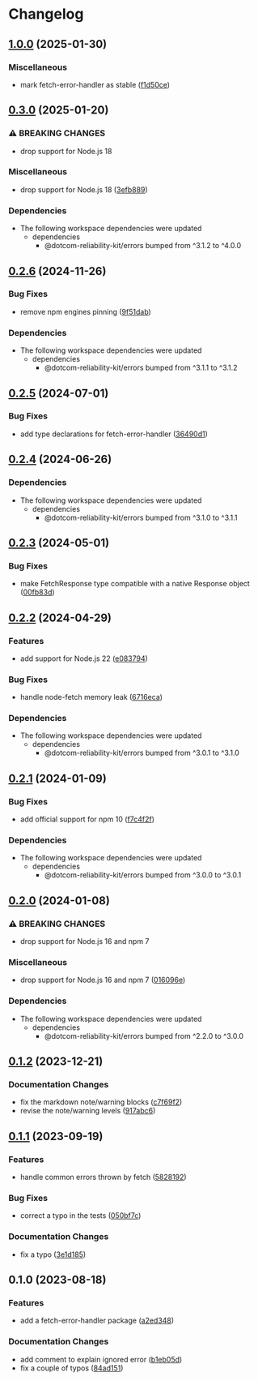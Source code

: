 # Changelog

## [1.0.0](https://github.com/Financial-Times/dotcom-reliability-kit/compare/fetch-error-handler-v0.3.0...fetch-error-handler-v1.0.0) (2025-01-30)


### Miscellaneous

* mark fetch-error-handler as stable ([f1d50ce](https://github.com/Financial-Times/dotcom-reliability-kit/commit/f1d50ce0cd37c1517ddeed84dd6a55cc59935ba2))

## [0.3.0](https://github.com/Financial-Times/dotcom-reliability-kit/compare/fetch-error-handler-v0.2.6...fetch-error-handler-v0.3.0) (2025-01-20)


### ⚠ BREAKING CHANGES

* drop support for Node.js 18

### Miscellaneous

* drop support for Node.js 18 ([3efb889](https://github.com/Financial-Times/dotcom-reliability-kit/commit/3efb8896bc49424d3745753e0a57b06c6ede8165))


### Dependencies

* The following workspace dependencies were updated
  * dependencies
    * @dotcom-reliability-kit/errors bumped from ^3.1.2 to ^4.0.0

## [0.2.6](https://github.com/Financial-Times/dotcom-reliability-kit/compare/fetch-error-handler-v0.2.5...fetch-error-handler-v0.2.6) (2024-11-26)


### Bug Fixes

* remove npm engines pinning ([9f51dab](https://github.com/Financial-Times/dotcom-reliability-kit/commit/9f51dab7374e05431de236445c6706dbc1fd3172))


### Dependencies

* The following workspace dependencies were updated
  * dependencies
    * @dotcom-reliability-kit/errors bumped from ^3.1.1 to ^3.1.2

## [0.2.5](https://github.com/Financial-Times/dotcom-reliability-kit/compare/fetch-error-handler-v0.2.4...fetch-error-handler-v0.2.5) (2024-07-01)


### Bug Fixes

* add type declarations for fetch-error-handler ([36490d1](https://github.com/Financial-Times/dotcom-reliability-kit/commit/36490d10c820abdd8017422b8f47c3a045e43170))

## [0.2.4](https://github.com/Financial-Times/dotcom-reliability-kit/compare/fetch-error-handler-v0.2.3...fetch-error-handler-v0.2.4) (2024-06-26)


### Dependencies

* The following workspace dependencies were updated
  * dependencies
    * @dotcom-reliability-kit/errors bumped from ^3.1.0 to ^3.1.1

## [0.2.3](https://github.com/Financial-Times/dotcom-reliability-kit/compare/fetch-error-handler-v0.2.2...fetch-error-handler-v0.2.3) (2024-05-01)


### Bug Fixes

* make FetchResponse type compatible with a native Response object ([00fb83d](https://github.com/Financial-Times/dotcom-reliability-kit/commit/00fb83d477a864a26dc59c698e5d2471181ea1eb))

## [0.2.2](https://github.com/Financial-Times/dotcom-reliability-kit/compare/fetch-error-handler-v0.2.1...fetch-error-handler-v0.2.2) (2024-04-29)


### Features

* add support for Node.js 22 ([e083794](https://github.com/Financial-Times/dotcom-reliability-kit/commit/e083794c2b4901a055de9fce483bcbab03b8e522))


### Bug Fixes

* handle node-fetch memory leak ([6716eca](https://github.com/Financial-Times/dotcom-reliability-kit/commit/6716eca8b4fe0a49431d5bdc77bdf0ed2f7742ce))


### Dependencies

* The following workspace dependencies were updated
  * dependencies
    * @dotcom-reliability-kit/errors bumped from ^3.0.1 to ^3.1.0

## [0.2.1](https://github.com/Financial-Times/dotcom-reliability-kit/compare/fetch-error-handler-v0.2.0...fetch-error-handler-v0.2.1) (2024-01-09)


### Bug Fixes

* add official support for npm 10 ([f7c4f2f](https://github.com/Financial-Times/dotcom-reliability-kit/commit/f7c4f2f4c9358389be7bbcbd3609081eec2246b5))


### Dependencies

* The following workspace dependencies were updated
  * dependencies
    * @dotcom-reliability-kit/errors bumped from ^3.0.0 to ^3.0.1

## [0.2.0](https://github.com/Financial-Times/dotcom-reliability-kit/compare/fetch-error-handler-v0.1.2...fetch-error-handler-v0.2.0) (2024-01-08)


### ⚠ BREAKING CHANGES

* drop support for Node.js 16 and npm 7

### Miscellaneous

* drop support for Node.js 16 and npm 7 ([016096e](https://github.com/Financial-Times/dotcom-reliability-kit/commit/016096eab022fa426159ec649a4e32c24eedd568))


### Dependencies

* The following workspace dependencies were updated
  * dependencies
    * @dotcom-reliability-kit/errors bumped from ^2.2.0 to ^3.0.0

## [0.1.2](https://github.com/Financial-Times/dotcom-reliability-kit/compare/fetch-error-handler-v0.1.1...fetch-error-handler-v0.1.2) (2023-12-21)


### Documentation Changes

* fix the markdown note/warning blocks ([c7f69f2](https://github.com/Financial-Times/dotcom-reliability-kit/commit/c7f69f20a8b000f4a40c4cd25be23fcee2ecd85d))
* revise the note/warning levels ([917abc6](https://github.com/Financial-Times/dotcom-reliability-kit/commit/917abc60a0891f3a9110bafca96fe924a5b76a80))

## [0.1.1](https://github.com/Financial-Times/dotcom-reliability-kit/compare/fetch-error-handler-v0.1.0...fetch-error-handler-v0.1.1) (2023-09-19)


### Features

* handle common errors thrown by fetch ([5828192](https://github.com/Financial-Times/dotcom-reliability-kit/commit/58281920f0651cf69d4d8b742625a3224bdc8d5c))


### Bug Fixes

* correct a typo in the tests ([050bf7c](https://github.com/Financial-Times/dotcom-reliability-kit/commit/050bf7c3c7403bc50371fd321fa89296237a33e0))


### Documentation Changes

* fix a typo ([3e1d185](https://github.com/Financial-Times/dotcom-reliability-kit/commit/3e1d185df652fc757454fad5d24e4a4772a8ef4e))

## 0.1.0 (2023-08-18)


### Features

* add a fetch-error-handler package ([a2ed348](https://github.com/Financial-Times/dotcom-reliability-kit/commit/a2ed3489cbc5363e84d16b7c5b33554f837788fa))


### Documentation Changes

* add comment to explain ignored error ([b1eb05d](https://github.com/Financial-Times/dotcom-reliability-kit/commit/b1eb05d8ca1b70932ce0deef919f80d0ebc1ee2d))
* fix a couple of typos ([84ad151](https://github.com/Financial-Times/dotcom-reliability-kit/commit/84ad151a95542c5085a2c16006ecc425b500784d))
